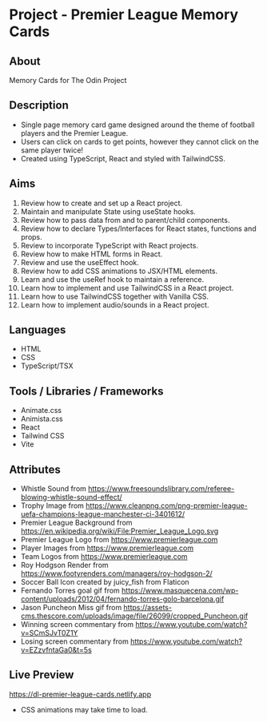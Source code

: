 # Project - Premier League Memory Cards

## About

Memory Cards for The Odin Project

## Description

- Single page memory card game designed around the theme of football players and the Premier League.
- Users can click on cards to get points, however they cannot click on the same player twice!
- Created using TypeScript, React and styled with TailwindCSS.

## Aims

1. Review how to create and set up a React project.
2. Maintain and manipulate State using useState hooks.
3. Review how to pass data from and to parent/child components.
4. Review how to declare Types/Interfaces for React states, functions and props.
5. Review to incorporate TypeScript with React projects.
6. Review how to make HTML forms in React.
7. Review and use the useEffect hook.
8. Review how to add CSS animations to JSX/HTML elements.
9. Learn and use the useRef hook to maintain a reference.
10. Learn how to implement and use TailwindCSS in a React project.
11. Learn how to use TailwindCSS together with Vanilla CSS.
12. Learn how to implement audio/sounds in a React project.

## Languages

- HTML
- CSS
- TypeScript/TSX

## Tools / Libraries / Frameworks

- Animate.css
- Animista.css
- React
- Tailwind CSS
- Vite

## Attributes

- Whistle Sound from https://www.freesoundslibrary.com/referee-blowing-whistle-sound-effect/
- Trophy Image from https://www.cleanpng.com/png-premier-league-uefa-champions-league-manchester-ci-3401612/
- Premier League Background from https://en.wikipedia.org/wiki/File:Premier_League_Logo.svg
- Premier League Logo from https://www.premierleague.com
- Player Images from https://www.premierleague.com
- Team Logos from https://www.premierleague.com
- Roy Hodgson Render from https://www.footyrenders.com/managers/roy-hodgson-2/
- Soccer Ball Icon created by juicy_fish from Flaticon
- Fernando Torres goal gif from https://www.masquecena.com/wp-content/uploads/2012/04/fernando-torres-golo-barcelona.gif
- Jason Puncheon Miss gif from https://assets-cms.thescore.com/uploads/image/file/26099/cropped_Puncheon.gif
- Winning screen commentary from https://www.youtube.com/watch?v=SCmSJvT0Z1Y
- Losing screen commentary from https://www.youtube.com/watch?v=EZzvfntaGa0&t=5s

## Live Preview

https://dl-premier-league-cards.netlify.app
- CSS animations may take time to load.
